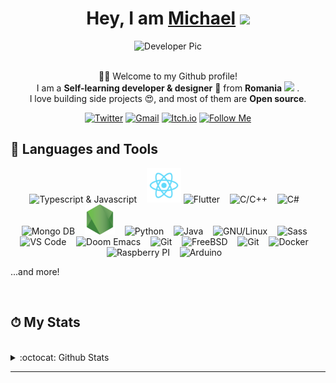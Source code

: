 <div align="center">
    <h1>Hey, I am <a href="https://michaelradu.cf" target="_blank">Michael</a> <img
            src="https://media.giphy.com/media/hvRJCLFzcasrR4ia7z/giphy.gif" width="32"></h1>
    <img alt="Developer Pic"
        src="https://user-images.githubusercontent.com/49222186/110210369-58458c80-7eb7-11eb-9d6e-2129358b3098.png" width="350"/>
    <br/><br/>
    <p>🙏🏻 Welcome to my Github profile!<br />
        I am a <b>Self-learning developer & designer</b> 🚀 from <b>Romania</b> <img
            src="https://image.flaticon.com/icons/png/512/552/552056.png" width="14" /> .<br />
        I love building side projects 😍, and most of them are <b>Open source</b>. </p>
    <div>
        <a href="https://twitter.com/MichaelRaduu" target="_blank"><img alt="Twitter"
                src="https://img.shields.io/badge/twitter-%231DA1F2.svg?&style=for-the-badge&logo=twitter&logoColor=white" /></a>
        <a href="mailto:miihairadu@gmail.com" target="_blank"><img alt="Gmail"
                src="https://img.shields.io/badge/-Gmail-D14836?style=for-the-badge&logo=Gmail&logoColor=white" /></a>
        <a href="https://michaelradu.itch.io"><img alt="Itch.io"
                src="https://img.shields.io/badge/-Itch.io-%23FA5C5C?style=for-the-badge&logo=itch.io&logoColor=ffffff"></a>
        <a href="https://github.com/michaelradu"><img alt="Follow Me"
                src="https://img.shields.io/github/followers/michaelradu?label=Follow%20Me&style=for-the-badge"></a>
    </div>
</div>
    <div>
        <h2>🧰 Languages and Tools</h2>
        <p align="center">
            <img src="https://upload.wikimedia.org/wikipedia/commons/thumb/4/4c/Typescript_logo_2020.svg/1200px-Typescript_logo_2020.svg.png" width="48"
                alt="Typescript & Javascript" />&nbsp;&nbsp;&nbsp
            <img src="https://raw.githubusercontent.com/github/explore/80688e429a7d4ef2fca1e82350fe8e3517d3494d/topics/react/react.png"
                alt="React.js" width="55" />
            <img src="https://avatars1.githubusercontent.com/u/14101776?s=200&v=4" alt="Flutter"
                width="48" />&nbsp;&nbsp;&nbsp
            <img src="https://upload.wikimedia.org/wikipedia/commons/thumb/1/18/ISO_C%2B%2B_Logo.svg/800px-ISO_C%2B%2B_Logo.svg.png" alt="C/C++"
                width="48" />&nbsp;&nbsp;&nbsp
            <img src="https://upload.wikimedia.org/wikipedia/commons/thumb/0/0d/C_Sharp_wordmark.svg/1024px-C_Sharp_wordmark.svg.png" alt="C#"
                width="35" />&nbsp;&nbsp;&nbsp
            <img src="https://avatars1.githubusercontent.com/u/45120?s=200&v=4" alt="Mongo DB"
                width="48" />&nbsp;&nbsp;&nbsp
            <img src="https://raw.githubusercontent.com/github/explore/80688e429a7d4ef2fca1e82350fe8e3517d3494d/topics/nodejs/nodejs.png"
                alt="Node.js" width="48" />&nbsp;&nbsp;&nbsp
            <img src="https://upload.wikimedia.org/wikipedia/commons/c/c3/Python-logo-notext.svg" alt="Python"
                width="48" />&nbsp;&nbsp;&nbsp
            <img src="https://cdn.jsdelivr.net/npm/programming-languages-logos@0.0.3/src/java/java_64x64.png" width="48"
                alt="Java" />&nbsp;&nbsp;&nbsp
            <img src="https://upload.wikimedia.org/wikipedia/commons/thumb/3/35/Tux.svg/800px-Tux.svg.png" width="48"
                alt="GNU/Linux" />&nbsp;&nbsp;&nbsp
            <img src="https://upload.wikimedia.org/wikipedia/commons/9/96/Sass_Logo_Color.svg" alt="Sass"
                width="48" />&nbsp;&nbsp;&nbsp
            <img src="https://upload.wikimedia.org/wikipedia/commons/9/9a/Visual_Studio_Code_1.35_icon.svg" alt="VS Code" width="50" />&nbsp;&nbsp;&nbsp
            <img src="https://upload.wikimedia.org/wikipedia/commons/thumb/0/08/EmacsIcon.svg/1024px-EmacsIcon.svg.png" alt="Doom Emacs" width="50" />&nbsp;&nbsp;&nbsp
            <img src="https://upload.wikimedia.org/wikipedia/commons/3/3f/Git_icon.svg" alt="Git"
                width="48" />&nbsp;&nbsp;&nbsp
            <img src="https://upload.wikimedia.org/wikipedia/commons/9/9a/Visual_Studio_Code_1.35_icon.svg" alt="FreeBSD" width="50" />&nbsp;&nbsp;&nbsp
            <img src="https://brandslogos.com/wp-content/uploads/images/freebsd-logo-vector.svg" alt="Git"
                width="48" />&nbsp;&nbsp;&nbsp
            <img src="https://www.docker.com/sites/default/files/d8/2019-07/vertical-logo-monochromatic.png" alt="Docker" width="50" />&nbsp;&nbsp;&nbsp
            <img src="https://www.raspberrypi.org/app/uploads/2018/03/RPi-Logo-Reg-SCREEN.png" alt="Raspberry PI" width="50" />&nbsp;&nbsp;&nbsp
            <img src="https://brandslogos.com/wp-content/uploads/images/large/arduino-logo-1.png" alt="Arduino" width="50" />&nbsp;&nbsp;&nbsp
        </p>
        <p>...and more!</p>
    </div>
    <br />
    <div>
        <h2>⏱ My Stats
        </h2>
    </div>
    <br />
    <div>
        <details>
            <summary>
                :octocat: Github Stats
            </summary>
            <br />
            <p align="center">
                <img height="160" alt="Michael's Github Stats"
                    src="https://github-readme-stats.vercel.app/api?username=michaelradu&show_icons=true&hide_border=true&theme=dark&count_private=true" />
                <img alt="Michael's Github Stats" height="160"
                    src="https://github-readme-stats.vercel.app/api/top-langs/?username=michaelradu&hide=assembly&layout=compact&theme=dark" />
            </p>
        </details>
    </div>

</div>

<hr />
</br>
